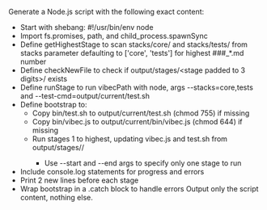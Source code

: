 Generate a Node.js script with the following exact content:
- Start with shebang: #!/usr/bin/env node
- Import fs.promises, path, and child_process.spawnSync
- Define getHighestStage to scan stacks/core/ and stacks/tests/ from stacks parameter defaulting to ['core', 'tests'] for highest ###_*.md number
- Define checkNewFile to check if output/stages/<stage padded to 3 digits>/<filename> exists
- Define runStage to run vibecPath with node, args --stacks=core,tests and --test-cmd=output/current/test.sh
- Define bootstrap to:
  - Copy bin/test.sh to output/current/test.sh (chmod 755) if missing
  - Copy bin/vibec.js to output/current/bin/vibec.js (chmod 644) if missing
  - Run stages 1 to highest, updating vibec.js and test.sh from output/stages/<stage>/ 
    - Use --start and --end args to specify only one stage to run
- Include console.log statements for progress and errors
- Print 2 new lines before each stage
- Wrap bootstrap in a .catch block to handle errors
Output only the script content, nothing else.
